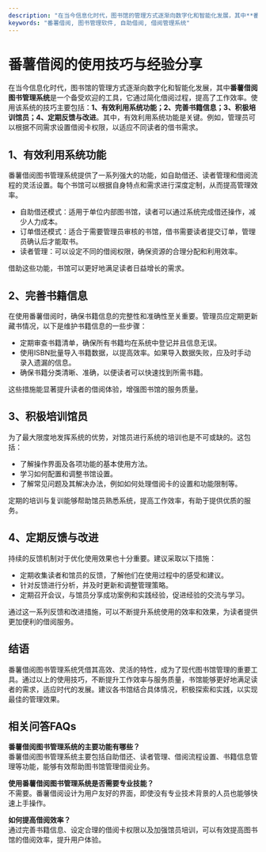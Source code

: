 ```yaml
---
description: "在当今信息化时代，图书馆的管理方式逐渐向数字化和智能化发展，其中**番薯借阅图书管理系统**是一个备受欢迎的工具，它通过简化借阅过程，提高了工作效率。使用该系统的技巧主要包括：**1、有效利用系统功能；2、完善书籍信息；3、积极培训馆员；4、定期反馈与改进**。其中，有效利用系统功能是关键。例如，管理员可以根据不同需求设置借阅卡权限，以适应不同读者的借书需求。"
keywords: "番薯借阅, 图书管理软件, 自助借阅, 借阅管理系统"
---
```

# 番薯借阅的使用技巧与经验分享

在当今信息化时代，图书馆的管理方式逐渐向数字化和智能化发展，其中**番薯借阅图书管理系统**是一个备受欢迎的工具，它通过简化借阅过程，提高了工作效率。使用该系统的技巧主要包括：**1、有效利用系统功能；2、完善书籍信息；3、积极培训馆员；4、定期反馈与改进**。其中，有效利用系统功能是关键。例如，管理员可以根据不同需求设置借阅卡权限，以适应不同读者的借书需求。

## 1、有效利用系统功能

番薯借阅图书管理系统提供了一系列强大的功能，如自助借还、读者管理和借阅流程的灵活设置。每个书馆可以根据自身特点和需求进行深度定制，从而提高管理效率。

- 自助借还模式：适用于单位内部图书馆，读者可以通过系统完成借还操作，减少人力成本。
- 订单借还模式：适合于需要管理员审核的书馆，借书需要读者提交订单，管理员确认后才能取书。
- 读者管理：可以设定不同的借阅权限，确保资源的合理分配和利用效率。

借助这些功能，书馆可以更好地满足读者日益增长的需求。

## 2、完善书籍信息

在使用番薯借阅时，确保书籍信息的完整性和准确性至关重要。管理员应定期更新藏书情况，以下是维护书籍信息的一些步骤：

- 定期审查书籍清单，确保所有书籍均在系统中登记并且信息无误。
- 使用ISBN批量导入书籍数据，以提高效率。如果导入数据失败，应及时手动录入遗漏的信息。
- 确保书籍分类清晰、准确，以便读者可以快速找到所需书籍。

这些措施能显著提升读者的借阅体验，增强图书馆的服务质量。

## 3、积极培训馆员

为了最大限度地发挥系统的优势，对馆员进行系统的培训也是不可或缺的。这包括：

- 了解操作界面及各项功能的基本使用方法。
- 学习如何配置和调整书馆设置。
- 了解常见问题及其解决办法，例如如何处理借阅卡的设置和功能限制等。

定期的培训与复训能够帮助馆员熟悉系统，提高工作效率，有助于提供优质的服务。

## 4、定期反馈与改进

持续的反馈机制对于优化使用效果也十分重要。建议采取以下措施：

- 定期收集读者和馆员的反馈，了解他们在使用过程中的感受和建议。
- 针对反馈进行分析，并及时更新和调整管理策略。
- 定期召开会议，与馆员分享成功案例和实践经验，促进经验的交流与学习。

通过这一系列反馈和改进措施，可以不断提升系统使用的效率和效果，为读者提供更加便利的借阅服务。

## 结语

番薯借阅图书管理系统凭借其高效、灵活的特性，成为了现代图书馆管理的重要工具。通过以上的使用技巧，不断提升工作效率与服务质量，书馆能够更好地满足读者的需求，适应时代的发展。建议各书馆结合具体情况，积极探索和实践，以实现最佳的管理效果。

## 相关问答FAQs

**番薯借阅图书管理系统的主要功能有哪些？**  
番薯借阅图书管理系统主要包括自助借还、读者管理、借阅流程设置、书籍信息管理等功能，能够有效帮助图书馆管理借阅业务。

**使用番薯借阅图书管理系统是否需要专业技能？**  
不需要。番薯借阅设计为用户友好的界面，即使没有专业技术背景的人员也能够快速上手操作。

**如何提高借阅效率？**  
通过完善书籍信息、设定合理的借阅卡权限以及加强馆员培训，可以有效提高图书馆的借阅效率，提升用户体验。
